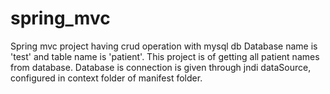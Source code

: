 # spring_mvc
Spring mvc project having crud operation with mysql db
Database name is 'test' and table name is 'patient'. This project is of getting all patient names from database. 
Database is connection is given through jndi dataSource, configured in context folder of manifest folder.

